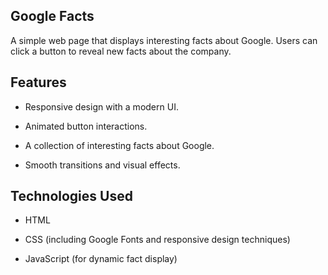 ## Google Facts

A simple web page that displays interesting facts about Google. Users can click a button to reveal new facts about the company.

## Features

- Responsive design with a modern UI.

- Animated button interactions.

- A collection of interesting facts about Google.

- Smooth transitions and visual effects.

## Technologies Used

- HTML

- CSS (including Google Fonts and responsive design techniques)

- JavaScript (for dynamic fact display)


